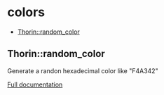 # colors

- [Thorin::random_color](#Thorin::random_color)
## Thorin::random_color
Generate a randon hexadecimal color like "F4A342"

[Full documentation](/doc/src/functions/colors/t_random_color.md)

